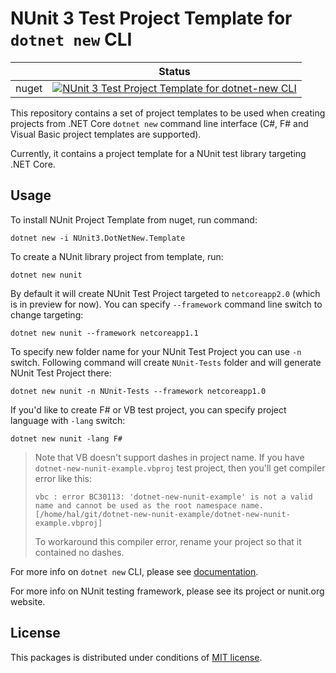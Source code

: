 NUnit 3 Test Project Template for `dotnet new` CLI
==================================================

|              | Status
|--------------|:--------------:
| nuget        | [![NUnit 3 Test Project Template for dotnet-new CLI](https://buildstats.info/nuget/NUnit3.DotNetNew.Template)](https://www.nuget.org/packages/NUnit3.DotNetNew.Template/)

This repository contains a set of project templates to be used when creating projects from .NET Core `dotnet new` command line interface (C#, F# and Visual Basic project templates are supported).

Currently, it contains a project template for a NUnit test library targeting .NET Core.

Usage
-----

To install NUnit Project Template from nuget, run command:

```
dotnet new -i NUnit3.DotNetNew.Template
```

To create a NUnit library project from template, run:

```
dotnet new nunit
```

By default it will create NUnit Test Project targeted to `netcoreapp2.0` (which is in preview for now).
You can specify `--framework` command line switch to change targeting:

```
dotnet new nunit --framework netcoreapp1.1
```

To specify new folder name for your NUnit Test Project you can use `-n` switch.
Following command will create `NUnit-Tests` folder and will generate NUnit Test Project there:

```
dotnet new nunit -n NUnit-Tests --framework netcoreapp1.0
```

If you'd like to create F# or VB test project, you can specify project language with `-lang` switch:

```
dotnet new nunit -lang F#
```

> Note that VB doesn't support dashes in project name. If you have `dotnet-new-nunit-example.vbproj` test project, then you'll get compiler error like this:
>
>     vbc : error BC30113: 'dotnet-new-nunit-example' is not a valid name and cannot be used as the root namespace name. [/home/hal/git/dotnet-new-nunit-example/dotnet-new-nunit-example.vbproj]
>
> To workaround this compiler error, rename your project so that it contained no dashes.

For more info on `dotnet new` CLI, please see [documentation](https://docs.microsoft.com/en-us/dotnet/core/tools/dotnet).

For more info on NUnit testing framework, please see its project or nunit.org website.

License
-------

This packages is distributed under conditions of [MIT license](LICENSE).

